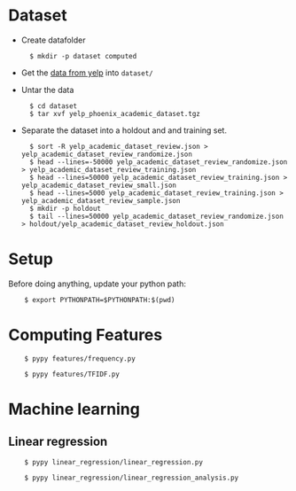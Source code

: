 Dataset
=======

* Create datafolder

        $ mkdir -p dataset computed

* Get the [data from yelp](http://www.yelp.com/dataset_challenge/) into `dataset/`

* Untar the data

        $ cd dataset
        $ tar xvf yelp_phoenix_academic_dataset.tgz

* Separate the dataset into a holdout and and training set.

        $ sort -R yelp_academic_dataset_review.json > yelp_academic_dataset_review_randomize.json
        $ head --lines=-50000 yelp_academic_dataset_review_randomize.json > yelp_academic_dataset_review_training.json
        $ head --lines=50000 yelp_academic_dataset_review_training.json > yelp_academic_dataset_review_small.json
        $ head --lines=5000 yelp_academic_dataset_review_training.json > yelp_academic_dataset_review_sample.json
        $ mkdir -p holdout
        $ tail --lines=50000 yelp_academic_dataset_review_randomize.json > holdout/yelp_academic_dataset_review_holdout.json

Setup
=====

Before doing anything, update your python path:

        $ export PYTHONPATH=$PYTHONPATH:$(pwd)

Computing Features
==================


        $ pypy features/frequency.py
        
        $ pypy features/TFIDF.py


Machine learning
================

Linear regression
-----------------

        $ pypy linear_regression/linear_regression.py

        $ pypy linear_regression/linear_regression_analysis.py

